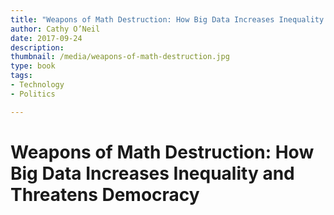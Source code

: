 ```yaml
---
title: "Weapons of Math Destruction: How Big Data Increases Inequality and Threatens Democracy"
author: Cathy O’Neil
date: 2017-09-24
description: 
thumbnail: /media/weapons-of-math-destruction.jpg
type: book
tags:
- Technology
- Politics

---
```


# Weapons of Math Destruction: How Big Data Increases Inequality and Threatens Democracy

